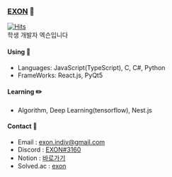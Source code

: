 ### [EXON](https://exon.kr) 👋

[![Hits](https://hits.seeyoufarm.com/api/count/incr/badge.svg?url=https%3A%2F%2Fgithub.com%2F1-EXON%2F1-EXON&count_bg=%23000000&title_bg=%23555555&icon=&icon_color=%23E7E7E7&title=+%EB%B0%A9%EB%AC%B8&edge_flat=false)](https://hits.seeyoufarm.com) <br>
학생 개발자 엑슨입니다

#### Using 🧪
- Languages: JavaScript(TypeScript), C, C#, Python
- FrameWorks: React.js, PyQt5

#### Learning ✏️
- Algorithm, Deep Learning(tensorflow), Nest.js

#### Contact 📢
- Email : exon.indiv@gmail.com
- Discord : [EXON#3160](https://discord.com/users/774607106732326922)
- Notion : [바로가기](https://www.notion.so/7f7538a11fe04e1fa2a98c12cf7065ed)
- Solved.ac : [exon](https://solved.ac/profile/exon)
